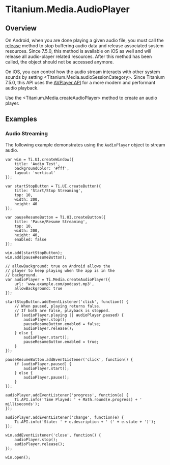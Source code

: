 # Titanium.Media.AudioPlayer

<TypeHeader/>

## Overview

On Android, when you are done playing a given audio file, you must call the
[release](Titanium.Media.AudioPlayer.release) method to stop buffering audio data and
release associated system resources. Since 7.5.0, this method is available on iOS as well
and will release all audio-player related resources. After this method has been called,
the object should not be accessed anymore.

On iOS, you can control how the audio stream interacts with other system sounds
by setting <Titanium.Media.audioSessionCategory>. Since Titanium 7.5.0, this API
uses the [AVPlayer API](https://developer.apple.com/documentation/avfoundation/avplayer) for a more modern
and performant audio playback.

Use the <Titanium.Media.createAudioPlayer> method to create an audio player.

## Examples

### Audio Streaming

The following example demonstrates using the `AudioPlayer` object to stream audio.

    var win = Ti.UI.createWindow({
        title: 'Audio Test',
        backgroundColor: '#fff',
        layout: 'vertical'
    });

    var startStopButton = Ti.UI.createButton({
        title: 'Start/Stop Streaming',
        top: 10,
        width: 200,
        height: 40
    });

    var pauseResumeButton = Ti.UI.createButton({
        title: 'Pause/Resume Streaming',
        top: 10,
        width: 200,
        height: 40,
        enabled: false
    });

    win.add(startStopButton);
    win.add(pauseResumeButton);

    // allowBackground: true on Android allows the
    // player to keep playing when the app is in the
    // background.
    var audioPlayer = Ti.Media.createAudioPlayer({
        url: 'www.example.com/podcast.mp3',
        allowBackground: true
    });

    startStopButton.addEventListener('click', function() {
        // When paused, playing returns false.
        // If both are false, playback is stopped.
        if (audioPlayer.playing || audioPlayer.paused) {
            audioPlayer.stop();
            pauseResumeButton.enabled = false;
            audioPlayer.release();
        } else {
            audioPlayer.start();
            pauseResumeButton.enabled = true;
        }
    });

    pauseResumeButton.addEventListener('click', function() {
        if (audioPlayer.paused) {
            audioPlayer.start();
        } else {
            audioPlayer.pause();
        }
    });

    audioPlayer.addEventListener('progress', function(e) {
        Ti.API.info('Time Played: ' + Math.round(e.progress) + ' milliseconds');
    });

    audioPlayer.addEventListener('change', function(e) {
        Ti.API.info('State: ' + e.description + ' (' + e.state + ')');
    });

    win.addEventListener('close', function() {
        audioPlayer.stop();
        audioPlayer.release();
    });

    win.open();

<ApiDocs/>
